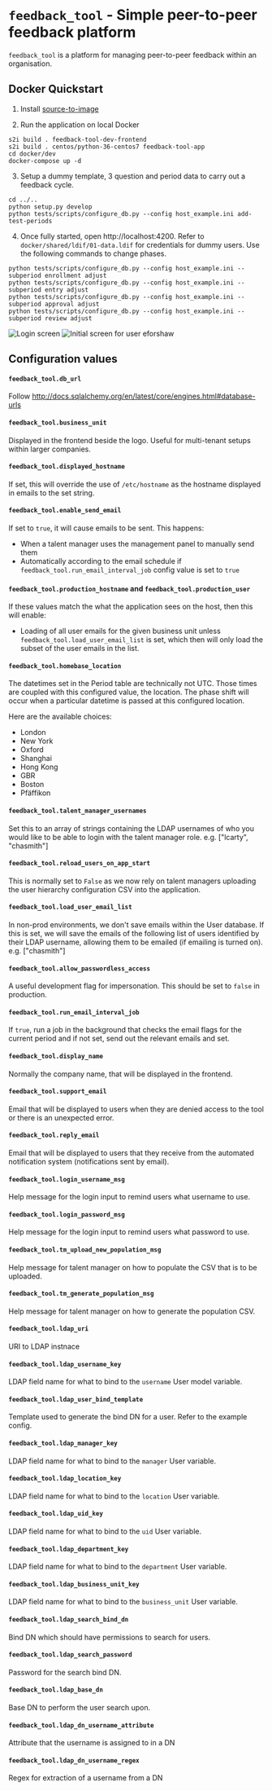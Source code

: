 # `feedback_tool` - Simple peer-to-peer feedback platform

`feedback_tool` is a platform for managing peer-to-peer feedback within an 
organisation.

## Docker Quickstart

1. Install [source-to-image](https://github.com/openshift/source-to-image#installation)

2. Run the application on local Docker
```
s2i build . feedback-tool-dev-frontend
s2i build . centos/python-36-centos7 feedback-tool-app 
cd docker/dev
docker-compose up -d
```

3. Setup a dummy template, 3 question and period data to carry out a feedback cycle.
```
cd ../..
python setup.py develop
python tests/scripts/configure_db.py --config host_example.ini add-test-periods
```

4. Once fully started, open http://localhost:4200. Refer to `docker/shared/ldif/01-data.ldif` 
for credentials for dummy users. Use the following commands to change phases.

```
python tests/scripts/configure_db.py --config host_example.ini --subperiod enrollment adjust
python tests/scripts/configure_db.py --config host_example.ini --subperiod entry adjust
python tests/scripts/configure_db.py --config host_example.ini --subperiod approval adjust
python tests/scripts/configure_db.py --config host_example.ini --subperiod review adjust
```

![Login screen](/docs/login.png?raw=true "Login screen")
![Initial screen for user eforshaw](/docs/welcome.png?raw=true "Initial screen for user eforshaw")

## Configuration values

#### `feedback_tool.db_url`
Follow http://docs.sqlalchemy.org/en/latest/core/engines.html#database-urls

#### `feedback_tool.business_unit`
Displayed in the frontend beside the logo. Useful for multi-tenant setups 
within larger companies.

#### `feedback_tool.displayed_hostname`
If set, this will override the use of `/etc/hostname` as the hostname 
displayed in emails to the set string.

#### `feedback_tool.enable_send_email`
If set to `true`, it will cause emails to be sent. This happens:

* When a talent manager uses the management panel to manually send them
* Automatically according to the email schedule if 
  `feedback_tool.run_email_interval_job` config value is set to `true`

#### `feedback_tool.production_hostname` and `feedback_tool.production_user`
If these values match the what the application sees on the host, then
this will enable:

* Loading of all user emails for the given business unit unless
  `feedback_tool.load_user_email_list` is set, which then will only
  load the subset of the user emails in the list.

<a name="homebase-location">

#### `feedback_tool.homebase_location`
The datetimes set in the Period table are technically not UTC. Those times 
are coupled with this configured value, the location. The phase shift will 
occur when a particular datetime is passed at this configured location.

Here are the available choices:
* London
* New York
* Oxford
* Shanghai
* Hong Kong
* GBR
* Boston
* Pfäffikon


#### `feedback_tool.talent_manager_usernames`
Set this to an array of strings containing the LDAP usernames
of who you would like to be able to login with the talent manager role.
e.g. ["lcarty", "chasmith"]

#### `feedback_tool.reload_users_on_app_start`
This is normally set to `False` as we now rely on talent managers uploading 
the user hierarchy configuration CSV into the application.

#### `feedback_tool.load_user_email_list`
In non-prod environments, we don't save emails within the User database.
If this is set, we will save the emails of the following list of users
identified by their LDAP username, allowing them to be emailed
(if emailing is turned on).
e.g. ["chasmith"]

#### `feedback_tool.allow_passwordless_access`
A useful development flag for impersonation. This should be set to
`false` in production.

#### `feedback_tool.run_email_interval_job`
If `true`, run a job in the background that checks the email flags for
the current period and if not set, send out the relevant emails and set.


#### `feedback_tool.display_name`
Normally the company name, that will be displayed in the frontend.

#### `feedback_tool.support_email`
Email that will be displayed to users when they are denied access to the tool 
or there is an unexpected error.

#### `feedback_tool.reply_email`
Email that will be displayed to users that they receive from the automated 
notification system (notifications sent by email).

#### `feedback_tool.login_username_msg`
Help message for the login input to remind users what username to use.

#### `feedback_tool.login_password_msg`
Help message for the login input to remind users what password to use.

#### `feedback_tool.tm_upload_new_population_msg`
Help message for talent manager on how to populate the CSV that is to be 
uploaded.

#### `feedback_tool.tm_generate_population_msg`
Help message for talent manager on how to generate the population CSV.

#### `feedback_tool.ldap_uri`
URI to LDAP instnace

#### `feedback_tool.ldap_username_key`
LDAP field name for what to bind to the `username` User model variable. 

#### `feedback_tool.ldap_user_bind_template`
Template used to generate the bind DN for a user. Refer to the example config.

#### `feedback_tool.ldap_manager_key`
LDAP field name for what to bind to the `manager` User variable. 

#### `feedback_tool.ldap_location_key`
LDAP field name for what to bind to the `location` User variable. 

#### `feedback_tool.ldap_uid_key`
LDAP field name for what to bind to the `uid` User variable. 

#### `feedback_tool.ldap_department_key`
LDAP field name for what to bind to the `department` User variable. 

#### `feedback_tool.ldap_business_unit_key`
LDAP field name for what to bind to the `business_unit` User variable. 

#### `feedback_tool.ldap_search_bind_dn`
Bind DN which should have permissions to search for users.

#### `feedback_tool.ldap_search_password`
Password for the search bind DN.

#### `feedback_tool.ldap_base_dn`
Base DN to perform the user search upon.

#### `feedback_tool.ldap_dn_username_attribute`
Attribute that the username is assigned to in a DN

#### `feedback_tool.ldap_dn_username_regex`
Regex for extraction of a username from a DN
